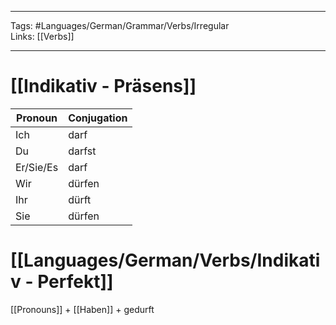 ___
Tags: #Languages/German/Grammar/Verbs/Irregular  
Links: [[Verbs]]
___
# [[Indikativ - Präsens]]
Pronoun|Conjugation
------------ | ------------
Ich | darf
Du | darfst
Er/Sie/Es | darf
Wir | dürfen
Ihr | dürft
Sie | dürfen


# [[Languages/German/Verbs/Indikativ - Perfekt]]
[[Pronouns]] + [[Haben]] + gedurft